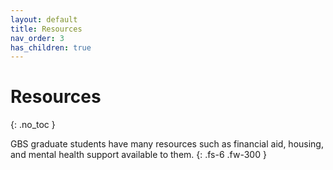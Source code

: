 ```yaml
---
layout: default
title: Resources
nav_order: 3
has_children: true
---
```


# Resources

{: .no_toc }

GBS graduate students have many resources such as financial aid, housing, and mental health support available to them.
{: .fs-6 .fw-300 }
